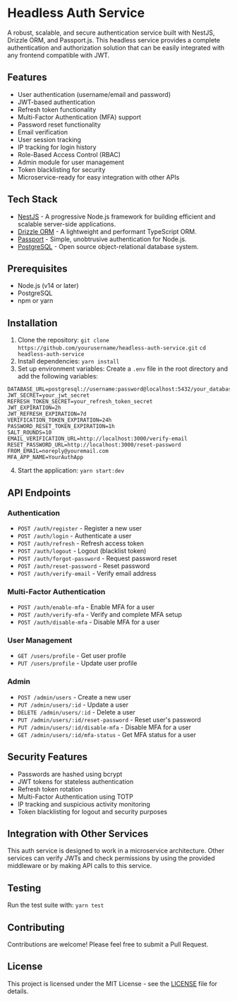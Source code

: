 # Headless Auth Service

A robust, scalable, and secure authentication service built with NestJS, Drizzle ORM, and Passport.js. This headless service provides a complete authentication and authorization solution that can be easily integrated with any frontend compatible with JWT.

## Features

- User authentication (username/email and password)
- JWT-based authentication
- Refresh token functionality
- Multi-Factor Authentication (MFA) support
- Password reset functionality
- Email verification
- User session tracking
- IP tracking for login history
- Role-Based Access Control (RBAC)
- Admin module for user management
- Token blacklisting for security
- Microservice-ready for easy integration with other APIs

## Tech Stack

- [NestJS](https://nestjs.com/) - A progressive Node.js framework for building efficient and scalable server-side applications.
- [Drizzle ORM](https://orm.drizzle.team/) - A lightweight and performant TypeScript ORM.
- [Passport](http://www.passportjs.org/) - Simple, unobtrusive authentication for Node.js.
- [PostgreSQL](https://www.postgresql.org/) - Open source object-relational database system.

## Prerequisites

- Node.js (v14 or later)
- PostgreSQL
- npm or yarn

## Installation

1. Clone the repository:
`git clone https://github.com/yourusername/headless-auth-service.git`
`cd headless-auth-service`
2. Install dependencies:
`yarn install`
3. Set up environment variables:
Create a `.env` file in the root directory and add the following variables:
```
DATABASE_URL=postgresql://username:password@localhost:5432/your_database
JWT_SECRET=your_jwt_secret
REFRESH_TOKEN_SECRET=your_refresh_token_secret
JWT_EXPIRATION=2h
JWT_REFRESH_EXPIRATION=7d
VERIFICATION_TOKEN_EXPIRATION=24h
PASSWORD_RESET_TOKEN_EXPIRATION=1h
SALT_ROUNDS=10
EMAIL_VERIFICATION_URL=http://localhost:3000/verify-email
RESET_PASSWORD_URL=http://localhost:3000/reset-password
FROM_EMAIL=noreply@youremail.com
MFA_APP_NAME=YourAuthApp
```
4. Start the application:
`yarn start:dev`

## API Endpoints

### Authentication

- `POST /auth/register` - Register a new user
- `POST /auth/login` - Authenticate a user
- `POST /auth/refresh` - Refresh access token
- `POST /auth/logout` - Logout (blacklist token)
- `POST /auth/forgot-password` - Request password reset
- `POST /auth/reset-password` - Reset password
- `POST /auth/verify-email` - Verify email address

### Multi-Factor Authentication

- `POST /auth/enable-mfa` - Enable MFA for a user
- `POST /auth/verify-mfa` - Verify and complete MFA setup
- `POST /auth/disable-mfa` - Disable MFA for a user

### User Management

- `GET /users/profile` - Get user profile
- `PUT /users/profile` - Update user profile

### Admin

- `POST /admin/users` - Create a new user
- `PUT /admin/users/:id` - Update a user
- `DELETE /admin/users/:id` - Delete a user
- `PUT /admin/users/:id/reset-password` - Reset user's password
- `PUT /admin/users/:id/disable-mfa` - Disable MFA for a user
- `GET /admin/users/:id/mfa-status` - Get MFA status for a user

## Security Features

- Passwords are hashed using bcrypt
- JWT tokens for stateless authentication
- Refresh token rotation
- Multi-Factor Authentication using TOTP
- IP tracking and suspicious activity monitoring
- Token blacklisting for logout and security purposes

## Integration with Other Services

This auth service is designed to work in a microservice architecture. Other services can verify JWTs and check permissions by using the provided middleware or by making API calls to this service.

## Testing

Run the test suite with:
`yarn test`

## Contributing

Contributions are welcome! Please feel free to submit a Pull Request.

## License

This project is licensed under the MIT License - see the [LICENSE](LICENSE) file for details.